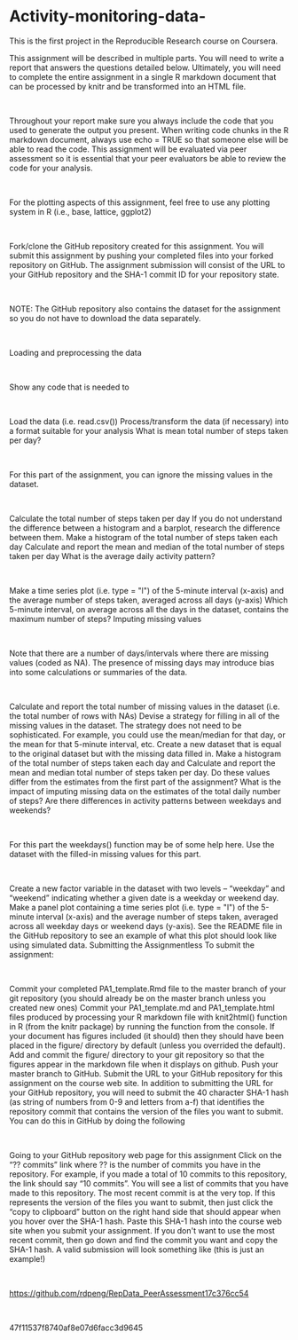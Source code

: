 # Activity-monitoring-data-


This is the first project in the Reproducible Research course on Coursera.

This assignment will be described in multiple parts. You will need to write
a report that answers the questions detailed below. Ultimately, you will need
to complete the entire assignment in a single R markdown document that can be
processed by knitr and be transformed into an HTML file.

 

Throughout your report make sure you always include the code that you used
to generate the output you present. When writing code chunks in the R markdown
document, always use echo = TRUE so that someone else will be able to read the
code. This assignment will be evaluated via peer assessment so it is essential
that your peer evaluators be able to review the code for your analysis.

 

For the plotting aspects of this assignment, feel free to use any plotting
system in R (i.e., base, lattice, ggplot2)

 

Fork/clone the GitHub repository created for this assignment. You will
submit this assignment by pushing your completed files into your forked
repository on GitHub. The assignment submission will consist of the URL to your
GitHub repository and the SHA-1 commit ID for your repository state.

 

NOTE: The GitHub repository also contains the dataset for the assignment so
you do not have to download the data separately.

 

Loading and preprocessing the data

 

Show any code that is needed to

 

Load the data (i.e. read.csv()) Process/transform the data (if necessary)
into a format suitable for your analysis What is mean total number of steps
taken per day?

 

For this part of the assignment, you can ignore the missing values in the
dataset.

 

Calculate the total number of steps taken per day If you do not understand
the difference between a histogram and a barplot, research the difference
between them. Make a histogram of the total number of steps taken each day
Calculate and report the mean and median of the total number of steps taken per
day What is the average daily activity pattern?

 

Make a time series plot (i.e. type = "l") of the 5-minute
interval (x-axis) and the average number of steps taken, averaged across all
days (y-axis) Which 5-minute interval, on average across all the days in the
dataset, contains the maximum number of steps? Imputing missing values

 

Note that there are a number of days/intervals where there are missing
values (coded as NA). The presence of missing days may introduce bias into some
calculations or summaries of the data.

 

Calculate and report the total number of missing values in the dataset
(i.e. the total number of rows with NAs) Devise a strategy for filling in all
of the missing values in the dataset. The strategy does not need to be
sophisticated. For example, you could use the mean/median for that day, or the
mean for that 5-minute interval, etc. Create a new dataset that is equal to the
original dataset but with the missing data filled in. Make a histogram of the
total number of steps taken each day and Calculate and report the mean and
median total number of steps taken per day. Do these values differ from the
estimates from the first part of the assignment? What is the impact of imputing
missing data on the estimates of the total daily number of steps? Are there
differences in activity patterns between weekdays and weekends?

 

For this part the weekdays() function may be of some help here. Use the
dataset with the filled-in missing values for this part.

 

Create a new factor variable in the dataset with two levels – “weekday” and
“weekend” indicating whether a given date is a weekday or weekend day. Make a
panel plot containing a time series plot (i.e. type = "l") of the
5-minute interval (x-axis) and the average number of steps taken, averaged
across all weekday days or weekend days (y-axis). See the README file in the
GitHub repository to see an example of what this plot should look like using
simulated data. Submitting the Assignmentless To submit the assignment:

 

Commit your completed PA1_template.Rmd file to the master branch of your
git repository (you should already be on the master branch unless you created
new ones) Commit your PA1_template.md and PA1_template.html files produced by
processing your R markdown file with knit2html() function in R (from the knitr
package) by running the function from the console. If your document has figures
included (it should) then they should have been placed in the figure/ directory
by default (unless you overrided the default). Add and commit the figure/
directory to your git repository so that the figures appear in the markdown
file when it displays on github. Push your master branch to GitHub. Submit the
URL to your GitHub repository for this assignment on the course web site. In
addition to submitting the URL for your GitHub repository, you will need to
submit the 40 character SHA-1 hash (as string of numbers from 0-9 and letters
from a-f) that identifies the repository commit that contains the version of
the files you want to submit. You can do this in GitHub by doing the following

 

Going to your GitHub repository web page for this assignment Click on the
“?? commits” link where ?? is the number of commits you have in the repository.
For example, if you made a total of 10 commits to this repository, the link
should say “10 commits”. You will see a list of commits that you have made to
this repository. The most recent commit is at the very top. If this represents
the version of the files you want to submit, then just click the “copy to clipboard”
button on the right hand side that should appear when you hover over the SHA-1
hash. Paste this SHA-1 hash into the course web site when you submit your
assignment. If you don't want to use the most recent commit, then go down and
find the commit you want and copy the SHA-1 hash. A valid submission will look
something like (this is just an example!)

 

https://github.com/rdpeng/RepData_PeerAssessment17c376cc54

 

47f11537f8740af8e07d6facc3d9645

